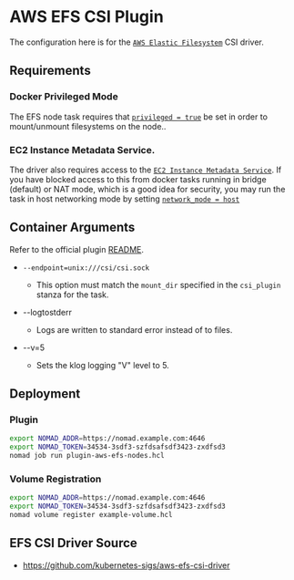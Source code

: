 # AWS EFS CSI Plugin

The configuration here is for the [`AWS Elastic Filesystem`](https://aws.amazon.com/efs/) CSI driver.

## Requirements

### Docker Privileged Mode

The EFS node task requires that [`privileged = true`](https://www.nomadproject.io/docs/drivers/docker#privileged) be set in order to mount/unmount filesystems on the node..

### EC2 Instance Metadata Service.

The driver also requires access to the [`EC2 Instance Metadata Service`](https://docs.aws.amazon.com/AWSEC2/latest/UserGuide/ec2-instance-metadata.html).
If you have blocked access to this from docker tasks running in bridge (default) or NAT mode, which is a good idea for security, you may run the task in host networking mode by setting [`network_mode = host`](https://www.nomadproject.io/docs/drivers/docker#network_mode)

## Container Arguments
 
Refer to the official plugin [README](https://github.com/kubernetes-sigs/aws-efs-csi-driver/blob/master/docs/README.md).
 
- `--endpoint=unix:///csi/csi.sock`

  - This option must match the `mount_dir` specified in the `csi_plugin` stanza for the task.

- --logtostderr

  - Logs are written to standard error instead of to files.

- --v=5

  - Sets the klog logging "V" level to 5.

## Deployment

### Plugin

```bash
export NOMAD_ADDR=https://nomad.example.com:4646
export NOMAD_TOKEN=34534-3sdf3-szfdsafsdf3423-zxdfsd3
nomad job run plugin-aws-efs-nodes.hcl
```

### Volume Registration

```bash
export NOMAD_ADDR=https://nomad.example.com:4646
export NOMAD_TOKEN=34534-3sdf3-szfdsafsdf3423-zxdfsd3
nomad volume register example-volume.hcl
```

## EFS CSI Driver Source

- https://github.com/kubernetes-sigs/aws-efs-csi-driver
